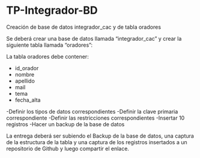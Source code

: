 # TP-Integrador-BD
Creación de base de datos integrador_cac y de tabla oradores

Se deberá crear una base de datos llamada “integrador_cac” y crear la siguiente tabla llamada “oradores”:

La tabla oradores debe contener:
* id_orador
* nombre
* apellido
* mail
* tema
* fecha_alta
  
-Definir los tipos de datos correspondientes
-Definir la clave primaria correspondiente
-Definir las restricciones correspondientes
-Insertar 10 registros
-Hacer un backup de la base de datos

La entrega deberá ser subiendo el Backup de la base de datos, una captura de la estructura de la tabla y una captura de los registros insertados a un repositorio de Github y luego compartir el enlace.


